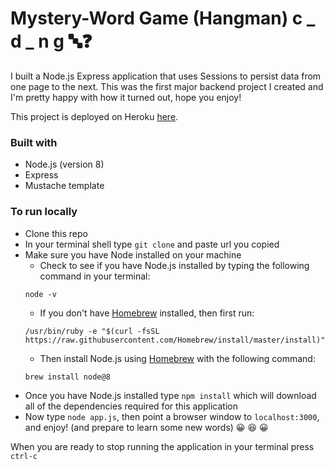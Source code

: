 # Mystery-Word Game (Hangman)  c _ d _ n g  :abc::question:

I built a Node.js Express application that uses Sessions to persist data from one page to the next. This was the first major backend project I created and I'm pretty happy with how it turned out, hope you enjoy!

This project is deployed on Heroku [here](https://thawing-thicket-28274.herokuapp.com/login).

### Built with
* Node.js (version 8)
* Express
* Mustache template

### To run locally
* Clone this repo
* In your terminal shell type `git clone` and paste url you copied
* Make sure you have Node installed on your machine
  * Check to see if you have Node.js installed by typing the following command in your terminal:
  ```
  node -v
  ```
  * If you don't have [Homebrew](https://brew.sh/) installed, then first run:
  ```
  /usr/bin/ruby -e "$(curl -fsSL https://raw.githubusercontent.com/Homebrew/install/master/install)"
  ```
  * Then install Node.js using [Homebrew](https://brew.sh/) with the following command:
  ```
  brew install node@8
  ```
* Once you have Node.js installed type `npm install` which will download all of the dependencies required for this application
* Now type `node app.js`, then point a browser window to `localhost:3000`, and enjoy! (and prepare to learn some new words) :grinning: :laughing: :grinning:


When you are ready to stop running the application in your terminal press `ctrl-c`
